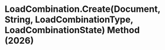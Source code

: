 # LoadCombination.Create(Document, String, LoadCombinationType, LoadCombinationState) Method (2026)

﻿
